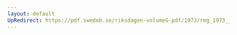 ```yaml
---
layout: default
UpRedirect: https://pdf.swedeb.se/riksdagen-volumeG-pdf/1973/reg_1973__reg_02.pdf
---
```

